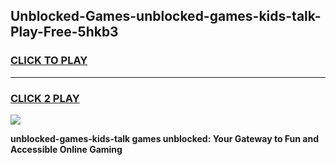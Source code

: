 
## Unblocked-Games-unblocked-games-kids-talk-Play-Free-5hkb3
<h3>
<a href="https://premium76.site?title=unblocked-games-kids-talk&ref=17A">CLICK TO PLAY</a></h3>
<hr>

<h3>
<a href="https://premium76.site?title=unblocked-games-kids-talk&ref=17A">CLICK 2 PLAY</a>
  
</h3>

<a href="https://premium76.site?title=unblocked-games-kids-talk&ref=17A"><img src="https://clearcache.store/games.png"></a>


**unblocked-games-kids-talk games unblocked: Your Gateway to Fun and Accessible Online Gaming**
